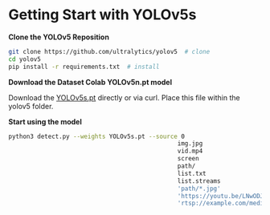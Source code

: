 # Getting Start with YOLOv5s

**Clone the YOLOv5 Reposition**

```bash
git clone https://github.com/ultralytics/yolov5  # clone
cd yolov5
pip install -r requirements.txt  # install
```

**Download the Dataset Colab YOLOv5n.pt model**

Download the <a href="https://datasetcolab.com/models" target="_blank">YOLOv5s.pt</a> directly or via curl. Place this file within the yolov5 folder.

**Start using the model**

```bash
python3 detect.py --weights YOLOv5s.pt --source 0                               # webcam
                                               img.jpg                         # image
                                               vid.mp4                         # video
                                               screen                          # screenshot
                                               path/                           # directory
                                               list.txt                        # list of images
                                               list.streams                    # list of streams
                                               'path/*.jpg'                    # glob
                                               'https://youtu.be/LNwODJXcvt4'  # YouTube
                                               'rtsp://example.com/media.mp4'  # RTSP, RTMP, HTTP stream
```